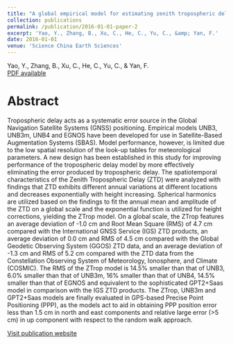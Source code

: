 ```yaml
---
title: "A global empirical model for estimating zenith tropospheric delay"
collection: publications
permalink: /publication/2016-01-01-paper-2
excerpt: 'Yao, Y., Zhang, B., Xu, C., He, C., Yu, C., &amp; Yan, F.'
date: 2016-01-01
venue: 'Science China Earth Sciences'
---
```

Yao, Y., Zhang, B., Xu, C., He, C., Yu, C., &amp; Yan, F.   
[PDF available](/files/paper2.pdf) 

Abstract
=====
Tropospheric delay acts as a systematic error source in the Global Navigation Satellite Systems (GNSS) positioning. Empirical models UNB3, UNB3m, UNB4 and EGNOS have been developed for use in Satellite-Based Augmentation Systems (SBAS). Model performance, however, is limited due to the low spatial resolution of the look-up tables for meteorological parameters. A new design has been established in this study for improving performance of the tropospheric delay model by more effectively eliminating the error produced by tropospheric delay. The spatiotemporal characteristics of the Zenith Tropospheric Delay (ZTD) were analyzed with findings that ZTD exhibits different annual variations at different locations and decreases exponentially with height increasing. Spherical harmonics are utilized based on the findings to fit the annual mean and amplitude of the ZTD on a global scale and the exponential function is utilized for height corrections, yielding the ZTrop model. On a global scale, the ZTrop features an average deviation of -1.0 cm and Root Mean Square (RMS) of 4.7 cm compared with the International GNSS Service (IGS) ZTD products, an average deviation of 0.0 cm and RMS of 4.5 cm compared with the Global Geodetic Observing System (GGOS) ZTD data, and an average deviation of -1.3 cm and RMS of 5.2 cm compared with the ZTD data from the Constellation Observing System of Meteorology, Ionosphere, and Climate (COSMIC). The RMS of the ZTrop model is 14.5% smaller than that of UNB3, 6.0% smaller than that of UNB3m, 16% smaller than that of UNB4, 14.5% smaller than that of EGNOS and equivalent to the sophisticated GPT2+Saas model in comparison with the IGS ZTD products. The ZTrop, UNB3m and GPT2+Saas models are finally evaluated in GPS-based Precise Point Positioning (PPP), as the models act to aid in obtaining PPP position error less than 1.5 cm in north and east components and relative large error (>5 cm) in up component with respect to the random walk approach.  

[Visit publication website](https://doi.org/10.1007/s11430-015-5173-8)
